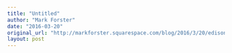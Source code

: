 ```yaml
---
title: "Untitled"
author: "Mark Forster"
date: "2016-03-20"
original_url: "http://markforster.squarespace.com/blog/2016/3/20/edisons-notebooks.html"
layout: post
---
```

